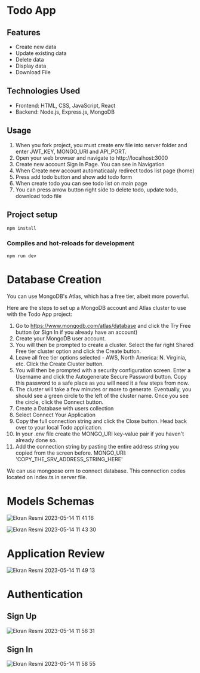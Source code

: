 # Todo App

## Features

- Create new data
- Update existing data
- Delete data
- Display data
- Download File

## Technologies Used

- Frontend: HTML, CSS, JavaScript, React
- Backend: Node.js, Express.js, MongoDB

## Usage

1. When you fork project, you must create env file into server folder and enter JWT_KEY, MONGO_URI and API_PORT.
2. Open your web browser and navigate to http://localhost:3000
3. Create new account Sign In Page. You can see in Navigation 
4. When Create new account automaticaaly redirect todos list page (home)
5. Press add todo button and show add todo form
6. When create todo you can see todo list on main page
7. You can press arrow button right side to delete todo, update todo, download todo file

## Project setup
```
npm install
```

### Compiles and hot-reloads for development
```
npm run dev
```
# Database Creation

You can use MongoDB's Atlas, which has a free tier, albeit more powerful.

Here are the steps to set up a MongoDB account and Atlas cluster to use with the Todo App project:

1.  Go to https://www.mongodb.com/atlas/database and click the Try Free button (or Sign In if you already have an account)
2.  Create your MongoDB user account.
3.  You will then be prompted to create a cluster. Select the far right Shared Free tier cluster option and click the Create button.
4.  Leave all free tier options selected - AWS, North America: N. Virginia, etc. Click the Create Cluster button.
5.  You will then be prompted with a security configuration screen. Enter a Username and click the Autogenerate Secure Password button. Copy this password to a safe place as you will need it a few steps from now.
6.  The cluster will take a few minutes or more to generate. Eventually, you should see a green circle to the left of the cluster name. Once you see the circle, click the Connect button.
7.  Create a Database with users collection
8.  Select Connect Your Application
9.  Copy the full connection string and click the Close button. Head back over to your local Todo application.
10.  In your .env file create the MONGO_URI key-value pair if you haven't already done so.
11. Add the connection string by pasting the entire address string you copied from the screen before. MONGO_URI: 'COPY_THE_SRV_ADDRESS_STRING_HERE'

We can use mongoose orm to connect database. This connection codes located on index.ts in server file.

# Models Schemas
![Ekran Resmi 2023-05-14 11 41 16](https://github.com/emrecolak-23/express-react-todos/assets/76963353/ced58d22-5c6c-4d2e-9caa-fe2b4571c16d)

![Ekran Resmi 2023-05-14 11 43 30](https://github.com/emrecolak-23/express-react-todos/assets/76963353/ed8010c1-3585-4ebb-af81-4ea87102e961)

# Application Review

![Ekran Resmi 2023-05-14 11 49 13](https://github.com/emrecolak-23/express-react-todos/assets/76963353/7a2da953-87e2-416c-949e-27262bfca9ea)

# Authentication

## Sign Up

![Ekran Resmi 2023-05-14 11 56 31](https://github.com/emrecolak-23/express-react-todos/assets/76963353/df41fccb-1fd4-44ee-bce0-7ccd19543f79)

## Sign In

![Ekran Resmi 2023-05-14 11 58 55](https://github.com/emrecolak-23/express-react-todos/assets/76963353/32e5f8b3-9590-40ea-8b33-6f23e09feda1)





